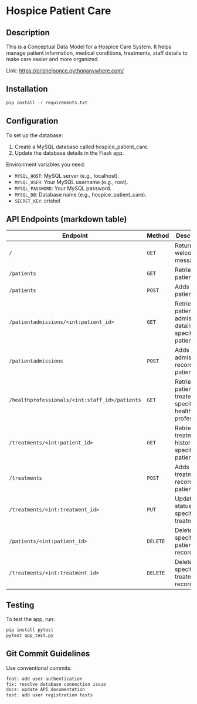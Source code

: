 # Hospice Patient Care 

## Description
This is a Conceptual Data Model for a Hospice Care System. It helps manage patient information, medical conditions, treatments, staff details to make care easier and more organized.

Link: https://crishelponce.pythonanywhere.com/

## Installation
```cmd
pip install -r requirements.txt
```
## Configuration
To set up the database:

1. Create a MySQL database called hospice_patient_care.
2. Update the database details in the Flask app.

Environment variables you need:

- ```MYSQL_HOST```: MySQL server (e.g., localhost).
- ```MYSQL_USER```: Your MySQL username (e.g., root).
- ```MYSQL_PASSWORD```: Your MySQL password.
- ```MYSQL_DB```: Database name (e.g., hospice_patient_care).
- ```SECRET_KEY```: crishel


## API Endpoints (markdown table)
| Endpoint                                      | Method   | Description                                                               |
|-----------------------------------------------|----------|---------------------------------------------------------------------------|
| `/`                                           | `GET`    | Returns a welcome message.                                                |
| `/patients`                                   | `GET`    | Retrieves all patients.                                                   |
| `/patients`                                   | `POST`   | Adds a new patient.                                                       |
| `/patientadmissions/<int:patient_id>`         | `GET`    | Retrieves patient admission details for a specific patient ID.            |
| `/patientadmissions`                          | `POST`   | Adds a new admission record for a patient.                                |
| `/healthprofessionals/<int:staff_id>/patients`| `GET`    | Retrieves all patients treated by a specific health professional.         |
| `/treatments/<int:patient_id>`                | `GET`    | Retrieves treatment history for a specific patient.                       |
| `/treatments`                                 | `POST`   | Adds a treatment record for a patient.                                    |
| `/treatments/<int:treatment_id>`              | `PUT`    | Updates the status of a specific treatment.                               |
| `/patients/<int:patient_id>`                  | `DELETE` | Deletes a specific patient record.                                        |
| `/treatments/<int:treatment_id>`              | `DELETE` | Deletes a specific treatment record.                                      |

## Testing
 To test the app, run:
 ```cmd
pip install pytest
pytest app_test.py
```

## Git Commit Guidelines

Use conventional commits:
```bash
feat: add user authentication
fix: resolve database connection issue
docs: update API documentation
test: add user registration tests
